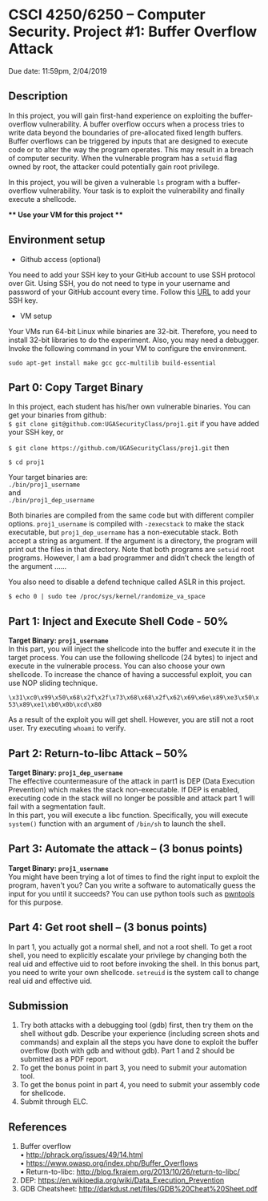 # **CSCI 4250/6250 – Computer Security. Project #1: Buffer Overflow Attack**

Due date: 11:59pm, 2/04/2019

## **Description**

In this project, you will gain first-hand experience on exploiting the buffer-overflow vulnerability. A buffer overflow occurs when a process tries to write data beyond the boundaries of pre-allocated fixed length buffers. Buffer overflows can be triggered by inputs that are designed to execute code or to alter the way the program operates. This may result in a breach of computer security. When the vulnerable program has a `setuid` flag owned by root, the attacker could potentially gain root privilege.

In this project, you will be given a vulnerable `ls` program with a buffer-overflow vulnerability. Your task is to exploit the vulnerability and finally execute a shellcode.

**\*\* Use your VM for this project \*\***


## Environment setup

* Github access (optional)

You need to add your SSH key to your GitHub account to use SSH protocol over Git. Using SSH, you do not need to type in your username and password of your GitHub account every time.
Follow this [URL](https://help.github.com/articles/adding-a-new-ssh-key-to-your-github-account/) to add your SSH key.

* VM setup

Your VMs run 64-bit Linux while binaries are 32-bit. Therefore, you need to install 32-bit libraries to do the experiment. Also, you may need a debugger. Invoke the following command in your VM to configure the environment.

`sudo apt-get install make gcc gcc-multilib build-essential`


## Part 0: Copy Target Binary

In this project, each student has his/her own vulnerable binaries. You can get your binaries from github:  
`$ git clone git@github.com:UGASecurityClass/proj1.git` if you have added your SSH key, or

`$ git clone https://github.com/UGASecurityClass/proj1.git` then

`$ cd proj1`

Your target binaries are:  
`./bin/proj1_username`  
and  
`./bin/proj1_dep_username`

Both binaries are compiled from the same code but with different compiler options. `proj1_username` is compiled with `-zexecstack` to make the stack executable, but `proj1_dep_username` has a non-executable stack. Both accept a string as argument. If the argument is a directory, the program will print out the files in that directory. Note that both programs are `setuid` root programs. However, I am a bad programmer and didn’t check the length of the argument ……

You also need to disable a defend technique called ASLR in this project.

`$ echo 0 | sudo tee /proc/sys/kernel/randomize_va_space`

## Part 1: Inject and Execute Shell Code - 50%

**Target Binary: `proj1_username`**  
In this part, you will inject the shellcode into the buffer and execute it in the target process. You can use the following shellcode (24 bytes) to inject and execute in the vulnerable process. You can also choose your own shellcode. To increase the chance of having a successful exploit, you can use NOP sliding technique.

`\x31\xc0\x99\x50\x68\x2f\x2f\x73\x68\x68\x2f\x62\x69\x6e\x89\xe3\x50\x53\x89\xe1\xb0\x0b\xcd\x80`

As a result of the exploit you will get shell. However, you are still not a root user. Try executing `whoami` to verify.

## Part 2: Return-to-libc Attack – 50%

**Target Binary: `proj1_dep_username`**  
The effective countermeasure of the attack in part1 is DEP (Data Execution Prevention) which makes the stack non-executable. If DEP is enabled, executing code in the stack will no longer be possible and attack part 1 will fail with a segmentation fault.  
In this part, you will execute a libc function. Specifically, you will execute `system()` function with an argument of `/bin/sh` to launch the shell.

## Part 3: Automate the attack – (3 bonus points)

**Target Binary: `proj1_username`**  
You might have been trying a lot of times to find the right input to exploit the program, haven't you? Can you write a software to automatically guess the input for you until it succeeds? You can use python tools such as [pwntools][1] for this purpose.

[1]: https://github.com/Gallopsled/pwntools "pwntools"

## Part 4: Get root shell – (3 bonus points)

In part 1, you actually got a normal shell, and not a root shell. To get a root shell, you need to explicitly escalate your privilege by changing both the real uid and effective uid to root before invoking the shell. In this bonus part, you need to write your own shellcode. `setreuid` is the system call to change real uid and effective uid.

## Submission

1. Try both attacks with a debugging tool (gdb) first, then try them on the shell without gdb. Describe your experience (including screen shots and commands) and explain all the steps you have done to exploit the buffer overflow (both with gdb and without gdb). Part 1 and 2 should be submitted as a PDF report.
2. To get the bonus point in part 3, you need to submit your automation tool.
3. To get the bonus point in part 4, you need to submit your assembly code for shellcode.
4. Submit through ELC.

## References

1. Buffer overflow  
   • http://phrack.org/issues/49/14.html  
   • https://www.owasp.org/index.php/Buffer_Overflows  
   • Return-to-libc: http://blog.fkraiem.org/2013/10/26/return-to-libc/
2. DEP: https://en.wikipedia.org/wiki/Data_Execution_Prevention
3. GDB Cheatsheet: http://darkdust.net/files/GDB%20Cheat%20Sheet.pdf
